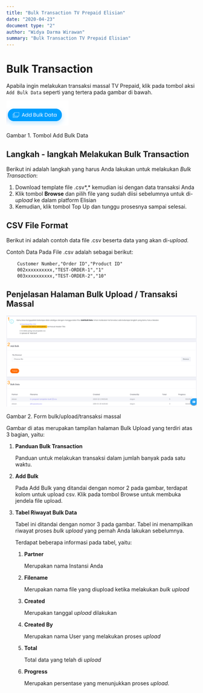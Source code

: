```yaml
---
title: "Bulk Transaction TV Prepaid Elisian"
date: "2020-04-23"
document type: "2"
author: "Widya Darma Wirawan"
summary: "Bulk Transaction TV Prepaid Elisian"
---
```


# Bulk Transaction

Apabila ingin melakukan transaksi massal TV Prepaid, klik pada tombol aksi `Add Bulk Data` seperti yang tertera pada gambar di bawah.

![](./image-user-manual/elisian-tvprepaid-bulk-1.png)

Gambar 1. Tombol Add Bulk Data

## **Langkah - langkah Melakukan Bulk Transaction**

Berikut ini adalah langkah yang harus Anda lakukan untuk melakukan *Bulk Transaction*:

1. Download template file .csv*,* kemudian isi dengan data transaksi Anda
2. Klik tombol **Browse** dan pilih file yang sudah diisi sebelumnya untuk di-*upload* ke dalam platform Elisian
3. Kemudian, klik tombol Top Up dan tunggu prosesnya sampai selesai.

## **CSV File Format**

Berikut ini adalah contoh data file .csv beserta data yang akan di-*upload.*

Contoh Data Pada File .csv adalah sebagai berikut:

```
    Customer Number,"Order ID","Product ID"
    002xxxxxxxxxx,"TEST-ORDER-1","1"
    003xxxxxxxxxx,"TEST-ORDER-2","10"
```

## **Penjelasan Halaman Bulk Upload / Transaksi Massal**

![](./image-user-manual/elisian-tvprepaid-bulk-2.png)

Gambar 2. Form bulk/upload/transaksi massal

Gambar di atas merupakan tampilan halaman Bulk Upload yang terdiri atas 3 bagian, yaitu:

1. **Panduan Bulk Transaction**
    
    Panduan untuk melakukan transaksi dalam jumlah banyak pada satu waktu.

2. **Add Bulk**
    
    Pada Add Bulk yang ditandai dengan nomor 2 pada gambar, terdapat kolom untuk upload csv. Klik pada tombol Browse untuk membuka jendela file upload.

3. **Tabel Riwayat Bulk Data** 
    
    Tabel ini ditandai dengan nomor 3 pada gambar. Tabel ini menampilkan riwayat proses *bulk upload* yang pernah Anda lakukan sebelumnya.

    Terdapat beberapa informasi pada tabel, yaitu:

    1. **Partner** 

        Merupakan nama Instansi Anda

    2. **Filename** 

        Merupakan nama file yang diupload ketika melakukan *bulk upload*

    3. **Created** 

        Merupakan tanggal *upload* dilakukan

    4. **Created By** 

        Merupakan nama User yang melakukan proses *upload*

    5. **Total**

        Total data yang telah di *upload*

    6. **Progress** 
    
        Merupakan persentase yang menunjukkan proses *upload.*